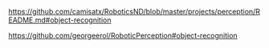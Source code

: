 https://github.com/camisatx/RoboticsND/blob/master/projects/perception/README.md#object-recognition


https://github.com/georgeerol/RoboticPerception#object-recognition